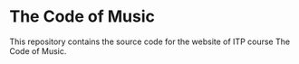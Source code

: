 # The Code of Music

This repository contains the source code for the website of ITP course The Code of Music.






